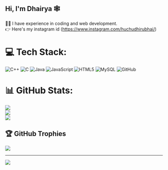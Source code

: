 ## Hi, I'm Dhairya 🕸

👩‍💻 I have experience in coding and web development.<br/>
👉 Here's my instagram id (https://www.instagram.com/huchudhirubhai/)



# 💻 Tech Stack:
![C++](https://img.shields.io/badge/c++-%2300599C.svg?style=for-the-badge&logo=c%2B%2B&logoColor=white) ![C](https://img.shields.io/badge/c-%2300599C.svg?style=for-the-badge&logo=c&logoColor=white) ![Java](https://img.shields.io/badge/java-%23ED8B00.svg?style=for-the-badge&logo=openjdk&logoColor=white) ![JavaScript](https://img.shields.io/badge/javascript-%23323330.svg?style=for-the-badge&logo=javascript&logoColor=%23F7DF1E) ![HTML5](https://img.shields.io/badge/html5-%23E34F26.svg?style=for-the-badge&logo=html5&logoColor=white) ![MySQL](https://img.shields.io/badge/mysql-4479A1.svg?style=for-the-badge&logo=mysql&logoColor=white) ![GitHub](https://img.shields.io/badge/github-%23121011.svg?style=for-the-badge&logo=github&logoColor=white)
# 📊 GitHub Stats:
![](https://github-readme-stats.vercel.app/api?username=HuChuDhiruBhai&theme=merko&hide_border=false&include_all_commits=false&count_private=false)<br/>
![](https://nirzak-streak-stats.vercel.app/?user=HuChuDhiruBhai&theme=merko&hide_border=false)<br/>
![](https://github-readme-stats.vercel.app/api/top-langs/?username=HuChuDhiruBhai&theme=merko&hide_border=false&include_all_commits=false&count_private=false&layout=compact)

## 🏆 GitHub Trophies
![](https://github-profile-trophy.vercel.app/?username=HuChuDhiruBhai&theme=radical&no-frame=false&no-bg=false&margin-w=4)

---
[![](https://visitcount.itsvg.in/api?id=HuChuDhiruBhai&icon=0&color=11)](https://visitcount.itsvg.in)

<!-- Proudly created with GPRM ( https://gprm.itsvg.in ) -->
